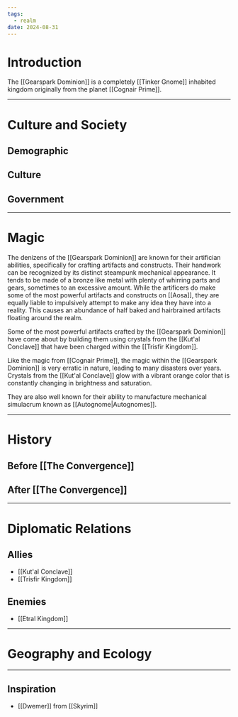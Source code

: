 ```yaml
---
tags:
  - realm
date: 2024-08-31
---
```


# Introduction

The [[Gearspark Dominion]] is a completely [[Tinker Gnome]] inhabited kingdom originally from the planet [[Cognair Prime]].

---
# Culture and Society
## Demographic

## Culture

## Government

---
# Magic

The denizens of the [[Gearspark Dominion]] are known for their artifician abilities, specifically for crafting artifacts and constructs. Their handwork can be recognized by its distinct steampunk mechanical appearance. It tends to be made of a bronze like metal with plenty of whirring parts and gears, sometimes to an excessive amount. While the artificers do make some of the most powerful artifacts and constructs on [[Aosa]], they are equally liable to impulsively attempt to make any idea they have into a reality. This causes an abundance of half baked and hairbrained artifacts floating around the realm.

Some of the most powerful artifacts crafted by the [[Gearspark Dominion]] have come about by building them using crystals from the [[Kut'al Conclave]] that have been charged within the [[Trisfir Kingdom]]. 

Like the magic from [[Cognair Prime]], the magic within the [[Gearspark Dominion]] is very erratic in nature, leading to many disasters over years. Crystals from the [[Kut'al Conclave]] glow with a vibrant orange color that is constantly changing in brightness and saturation.

They are also well known for their ability to manufacture mechanical simulacrum known as [[Autognome|Autognomes]].

---
# History
## Before [[The Convergence]]

## After [[The Convergence]]

---
# Diplomatic Relations
## Allies
- [[Kut'al Conclave]]
- [[Trisfir Kingdom]]
## Enemies
- [[Etral Kingdom]]

---
# Geography and Ecology


---
## Inspiration

- [[Dwemer]] from [[Skyrim]]
